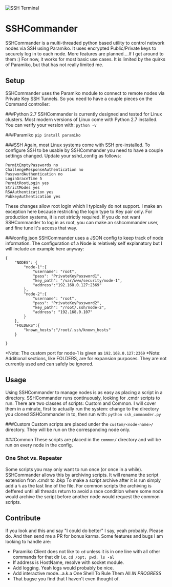 ![SSH Terminal](http://www.pc-freak.net/images/ssh-how-to-login-with-password-provided-from-command-line-use-sshpass-to-run-same-command-to-forest-of-linux-servers.png "SSHCommander 1")

# SSHCommander
SSHCommander is a multi-threaded python based utility to control network nodes via SSH using Paramiko. It uses encrypted Public/Private keys to securely log in to each node. More features are planned....If I get around to them :) For now, it works for most basic use cases. It is limited by the quirks of Paramiko, but that has not really limited me. 

## Setup
SSHCommander uses the Paramiko module to connect to remote nodes via Private Key SSH Tunnels. So you need to have a couple pieces on the Command controller:

###Python 2.7
SSHCommander is currently designed and tested for Linux clusters. Most modern versions of Linux come with Python 2.7 installed. You can verify your version with:
   `python -v`
   
###Paramiko
   `pip install paramiko`
   
###SSH
Again, most Linux systems come with SSH pre-installed. To configure SSH to be usable by SSHCommander you need to have a couple settings changed. Update your sshd_config as follows:
```
PermitEmptyPasswords no
ChallengeResponseAuthentication no
PasswordAuthentication no
LoginGraceTime 5
PermitRootLogin yes
StrictModes yes
RSAAuthentication yes
PubkeyAuthentication yes
```
These changes allow root login which I typically do not support. I make an exception here because restricting the login type to Key pair only. For production systems, it is not strictly required. If you do not want SSHCommander to log in as root, you can make an sshcommander user, and fine tune it's access that way.

###config.json
SSHCommander uses a JSON config to keep track of node information. The configuration of a Node is relatively self explanatory but I will include an example here anyway:
```
{
    "NODES": {
        "node-1":{
            "username": "root",
            "pass": "PrivateKeyPassword1",
            "key_path": "/var/www/security/node-1",
            "address":"192.168.0.127:2369"
        },
        "node-2":{
            "username": "root",
            "pass": "PrivateKeyPassword2",
            "key_path": "/root/.ssh/node-2",
            "address": "192.168.0.107"
        }
    },
    "FOLDERS":{
        "known_hosts":"/root/.ssh/known_hosts"
    }
    
}
```
*Note: The custom port for node-1 is given as `192.168.0.127:2369`
*Note: Additional sections, like FOLDERS, are for expansion purposes. They are not currently used and can safely be ignored.

## Usage
Using SSHCommander to manage nodes is as easy as placing a script in a directory. SSHCommander runs continuously, looking for .cmdr scripts to run. There are two classes of scripts: Custom and Common. I will cover them in a minute, first to actually run the system: change to the directory you cloned SSHCommander in to, then run with:
`python ssh_commander.py`

###Custom
Custom scripts are placed under the `custom/<node-name>/` directory. They will be run on the corresponding node only.

###Common
These scripts are placed in the `common/` directory and will be run on every node in the config.

### One Shot vs. Repeater
Some scripts you may only want to run once (or once in a while). SSHCommander allows this by archiving scripts. It will rename the script extension fron .cmdr to .bkp 
To make a script archive after it is run simply add a `%` as the last line of the file. For common scripts the archiving is deffered until all threads return to avoid a race condition where some node would archive the script before another node would request the common scripts.

## Contribute
If you look and this and say "I could do better" I say, yeah probably. Please do. And then send me a PR for bonus karma. Some features and bugs I am looking to handle are:
+ Paramiko Client does not like to `cd` unless it is in one line with all other commands for that dir 
i.e. `cd /opt; pwd; ls -al`
+ If address is HostName, resolve with socket module.
+ Add logging. Yeah logs would probably be nice.
+ Add interactive mode...a.k.a One Shell To Rule Them All *IN PROGRESS*
+ That bugse you find that I haven't even thought of.
